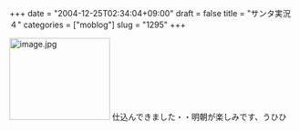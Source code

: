 +++
date = "2004-12-25T02:34:04+09:00"
draft = false
title = "サンタ実況４"
categories = ["moblog"]
slug = "1295"
+++

<img src="http://ieiri.jp/img/ch4.jpg" class="pict" width="176" height="144" alt="image.jpg" />
仕込んできました・・明朝が楽しみです、うひひ
